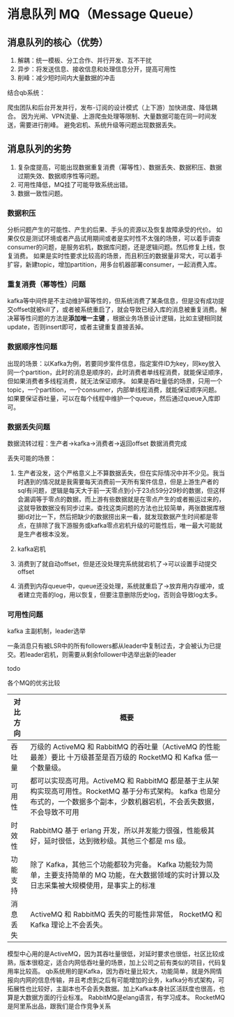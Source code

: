 # 消息队列 MQ（Message Queue）

## 消息队列的核心（优势）

1. 解耦：统一模板、分工合作、并行开发、互不干扰
2. 异步：将发送信息、接收信息和处理信息分开，提高可用性
3. 削峰：减少短时间内大量数据的冲击

结合qb系统：

爬虫团队和后台开发并行，发布-订阅的设计模式（上下游）加快进度、降低耦合。
因为光闸、VPN流量、上游爬虫处理等限制、大量数据可能在同一时间发送，需要进行削峰。
避免宕机、系统升级等问题出现数据丢失。

## 消息队列的劣势

1. 复杂度提高，可能出现数据重复消费（幂等性）、数据丢失、数据积压、数据过期失效、数据顺序性等问题。
2. 可用性降低，MQ挂了可能导致系统出错。
3. 数据一致性问题。



### 数据积压

分析问题产生的可能性、产生的后果、手头的资源以及恢复故障承受的代价。
如果仅仅是测试环境或者产品试用期间或者是实时性不太强的场景，可以着手调查consumer的问题，是服务宕机，数据库问题，还是逻辑问题。然后修复上线，恢复消费。
如果是实时性要求比较高的场景，而且积压的数据量非常大，可以着手扩容，新建topic，增加partition，用多台机器部署consumer，一起消费入库。



### 重复消费（幂等性）问题

kafka等中间件是不主动维护幂等性的，但系统消费了某条信息，但是没有成功提交offset就被kill了，或者被系统重启了，就会导致已经入库的消息被重复消费。解决幂等性问题的方法是**添加唯一主键** ，根据业务场景设计逻辑，比如主键相同就update，否则insert即可，或者主键重复直接丢掉。



### 数据顺序性问题

出现的场景：以Kafka为例，若要同步案件信息，指定案件ID为key，同key放入同一个partition，此时的消息是顺序的，此时消费者单线程消费，就能保证顺序，但如果消费者多线程消费，就无法保证顺序。
如果是吞吐量低的场景，只用一个topic，一个partition，一个consumer，内部单线程消费，就能保证顺序问题。
如果要保证吞吐量，可以在每个线程中维护一个queue，然后通过queue入库即可。

### 数据丢失问题

数据流转过程：生产者->kafka->消费者->返回offset 数据消费完成

丢失可能的场景：

1. 生产者没发，这个严格意义上不算数据丢失，但在实际情况中并不少见。我当时遇到的情况就是我需要每天消费前一天所有案件信息，但是上游生产者的sql有问题，逻辑是每天大于前一天零点到小于23点59分29秒的数据，但这样会漏调等于零点的数据，而上游有些数据就是在零点产生的或者搬运过来的，这就导致数据没有同步过来。查找这类问题的方法也比较简单，两张数据库根据id对比一下，然后把缺少的数据捞出来一看，就发现数据产生时间都是零点，在排除了我下游服务或kafka零点宕机升级的可能性后，唯一最大可能就是生产者根本没发。

2. kafka宕机

3. 消费到了就自动offset，但是还没处理完系统就宕机了->可以设置手动提交offset

4. 消费到内存queue中，queue还没处理，系统就重启了->放弃用内存缓冲，或者建立完善的log，用以恢复，但要注意删除历史log，否则会导致log太多。

   



### 可用性问题

kafka 主副机制，leader选举

一条消息只有被LSR中的所有followers都从leader中复制过去，才会被认为已提交。若leader宕机，则需要从剩余follower中选举出新的leader

todo

各个MQ的优劣比较

| 对比方向 | 概要                                                         |
| -------- | ------------------------------------------------------------ |
| 吞吐量   | 万级的 ActiveMQ 和 RabbitMQ 的吞吐量（ActiveMQ 的性能最差）要比 十万级甚至是百万级的 RocketMQ 和 Kafka 低一个数量级。 |
| 可用性   | 都可以实现高可用。ActiveMQ 和 RabbitMQ 都是基于主从架构实现高可用性。RocketMQ 基于分布式架构。 kafka 也是分布式的，一个数据多个副本，少数机器宕机，不会丢失数据，不会导致不可用 |
| 时效性   | RabbitMQ 基于 erlang 开发，所以并发能力很强，性能极其好，延时很低，达到微秒级。其他三个都是 ms 级。 |
| 功能支持 | 除了 Kafka，其他三个功能都较为完备。 Kafka 功能较为简单，主要支持简单的 MQ 功能，在大数据领域的实时计算以及日志采集被大规模使用，是事实上的标准 |
| 消息丢失 | ActiveMQ 和 RabbitMQ 丢失的可能性非常低， RocketMQ 和 Kafka 理论上不会丢失。 |

模型中心用的是ActiveMQ，因为其吞吐量很低，对延时要求也很低，社区比较成熟，版本很稳定，适合内网低吞吐量的场景，加上公司之前有类似的项目，代码复用率比较高。
qb系统用的是Kafka，因为吞吐量比较大，功能简单，就是外网情报向内网的信息传输，并且考虑到之后有可能增加的业务，kafka分布式架构，可拓展性也比较好，主副本也不会丢失数据。加上Kafka本身社区活跃度也很高，也算是大数据方面的行业标准。
RabbitMQ是elang语言，有学习成本。
RocketMQ是阿里系出品，跟我们是合作竞争关系

